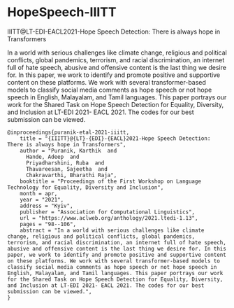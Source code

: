 # HopeSpeech-IIITT
IIITT@LT-EDI-EACL2021-Hope Speech Detection: There is always hope in Transformers

In a world with serious challenges like climate change, religious and political conflicts, global pandemics, terrorism, and racial discrimination, an internet full of hate speech, abusive and offensive content is the last thing we desire for. In this paper, we work to identify and promote positive and supportive content on these platforms. We work with several transformer-based models to classify social media comments as hope speech or not hope speech in English, Malayalam, and Tamil languages. This paper portrays our work for the Shared Task on Hope Speech Detection for Equality, Diversity, and Inclusion at LT-EDI 2021- EACL 2021. The codes for our best submission can be viewed.


```
@inproceedings{puranik-etal-2021-iiitt,
    title = "{IIITT}@{LT}-{EDI}-{EACL}2021-Hope Speech Detection: There is always hope in Transformers",
    author = "Puranik, Karthik  and
      Hande, Adeep  and
      Priyadharshini, Ruba  and
      Thavareesan, Sajeetha  and
      Chakravarthi, Bharathi Raja",
    booktitle = "Proceedings of the First Workshop on Language Technology for Equality, Diversity and Inclusion",
    month = apr,
    year = "2021",
    address = "Kyiv",
    publisher = "Association for Computational Linguistics",
    url = "https://www.aclweb.org/anthology/2021.ltedi-1.13",
    pages = "98--106",
    abstract = "In a world with serious challenges like climate change, religious and political conflicts, global pandemics, terrorism, and racial discrimination, an internet full of hate speech, abusive and offensive content is the last thing we desire for. In this paper, we work to identify and promote positive and supportive content on these platforms. We work with several transformer-based models to classify social media comments as hope speech or not hope speech in English, Malayalam, and Tamil languages. This paper portrays our work for the Shared Task on Hope Speech Detection for Equality, Diversity, and Inclusion at LT-EDI 2021- EACL 2021. The codes for our best submission can be viewed.",
}
```
